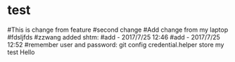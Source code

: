 # test
#This is change from feature
#second change
#Add change from my laptop
#fdsljfds
#zzwang added shtm:
#add - 2017/7/25 12:46
#add - 2017/7/25 12:52
#remember user and password: git config credential.helper store
my test
Hello
